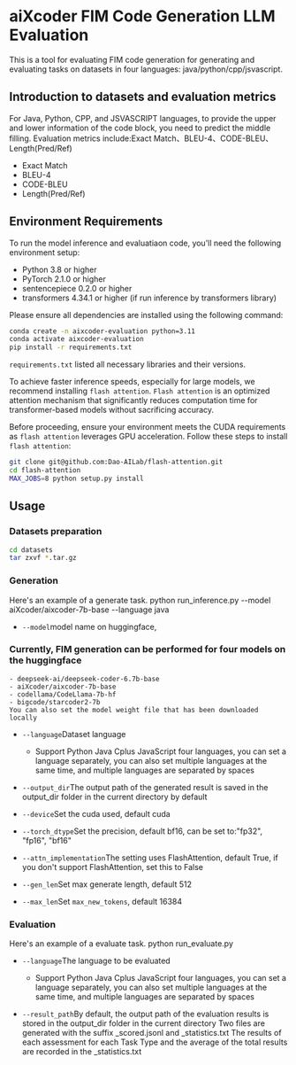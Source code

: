 # aiXcoder FIM Code Generation LLM Evaluation

This is a tool for evaluating FIM code generation for generating and evaluating tasks on datasets in four languages: java/python/cpp/jsvascript.

## Introduction to datasets and evaluation metrics
For Java, Python, CPP, and JSVASCRIPT languages, to provide the upper and lower information of the code block, you need to predict the middle filling.
Evaluation metrics include:Exact Match、BLEU-4、CODE-BLEU、Length(Pred/Ref)
- Exact Match
- BLEU-4
- CODE-BLEU
- Length(Pred/Ref)

## Environment Requirements
To run the model inference and evaluatiaon code, you'll need the following environment setup:

- Python 3.8 or higher
- PyTorch 2.1.0 or higher
- sentencepiece 0.2.0 or higher
- transformers 4.34.1 or higher (if run inference by transformers library)

Please ensure all dependencies are installed using the following command:

```bash
conda create -n aixcoder-evaluation python=3.11
conda activate aixcoder-evaluation
pip install -r requirements.txt
```

`requirements.txt` listed all necessary libraries and their versions.

To achieve faster inference speeds, especially for large models, we recommend installing `flash attention`. `Flash attention` is an optimized attention mechanism that significantly reduces computation time for transformer-based models without sacrificing accuracy.

Before proceeding, ensure your environment meets the CUDA requirements as `flash attention` leverages GPU acceleration. Follow these steps to install `flash attention`:

```bash
git clone git@github.com:Dao-AILab/flash-attention.git
cd flash-attention
MAX_JOBS=8 python setup.py install
```

## Usage
### Datasets preparation
```bash
cd datasets
tar zxvf *.tar.gz
```
### Generation
Here's an example of a generate task.
python run_inference.py --model aiXcoder/aixcoder-7b-base --language java

- `--model`model name on huggingface,
### Currently, FIM generation can be performed for four models on the huggingface
    - deepseek-ai/deepseek-coder-6.7b-base
    - aiXcoder/aixcoder-7b-base
    - codellama/CodeLlama-7b-hf
    - bigcode/starcoder2-7b
    You can also set the model weight file that has been downloaded locally
- `--language`Dataset language
    - Support Python Java Cplus JavaScript four languages, you can set a language separately, you can also set multiple languages at the same time, and multiple languages are separated by spaces

- `--output_dir`The output path of the generated result is saved in the output_dir folder in the current directory by default

- `--device`Set the cuda used, default cuda

- `--torch_dtype`Set the precision, default bf16, can be set to:"fp32", "fp16", "bf16"

- `--attn_implementation`The setting uses FlashAttention, default True, if you don't support FlashAttention, set this to False

- `--gen_len`Set max generate length, default 512

- `--max_len`Set `max_new_tokens`, default 16384

### Evaluation
Here's an example of a evaluate task.
python run_evaluate.py
- `--language`The language to be evaluated
    - Support Python Java Cplus JavaScript four languages, you can set a language separately, you can also set multiple languages at the same time, and multiple languages are separated by spaces

- `--result_path`By default, the output path of the evaluation results is stored in the output_dir folder in the current directory
Two files are generated with the suffix _scored.jsonl and _statistics.txt
The results of each assessment for each Task Type and the average of the total results are recorded in the _statistics.txt




